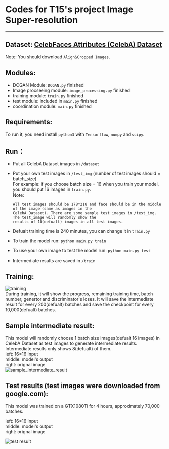 # Codes for T15's project Image Super-resolution
----


## Dataset: [CelebFaces Attributes (CelebA) Dataset](http://mmlab.ie.cuhk.edu.hk/projects/CelebA.html)   

Note: You should download `Align&Cropped Images`.
  
## Modules:

- DCGAN Module: `DCGAN.py`   finished  
- Image procseeing module: `image_processing.py`  finished  
- training module: `train.py`  finished
- test module: included in `main.py`      finished  
- coordination module: `main.py`     finished  

## Requirements:  

To run it, you need install `python3` with `Tensorflow`, `numpy` and `scipy`.  
  
## Run：

- Put all CelebA Dataset images in `/dataset`  
- Put your own test images in `/test_img` (number of test images should = batch_size)  
      For example: if you choose batch size = 16 when you train your model, you should put 16 images in `train.py`.  
      Note:
      
      All test images should be 178*218 and face should be in the middle of the image (same as images in the 
      CelebA Dataset). There are some sample test images in /test_img. The test_image will randomly show the
      results of 10(defualt) images in all test images.
      
- Defualt training time is 240 minutes, you can change it in `train.py`  
- To train the model run: `python main.py train`  
- To use your own image to test the model run: `python main.py test`   
- Intermediate results are saved in `/train`   

## Training:  

![training](https://github.com/tangni31/tensorflow/blob/master/project%20code/training.png?raw=true)  
During training, it will show the progress,  remaining training time, batch number, genertor and discriminator's loses.
It will save the intermediate result for every 200(defualt) batches and save the checkpoint for every 10,000(defualt) batches.  
  
## Sample intermediate result:  

This model will randomly choose 1 batch size images(defualt 16 images) in CelebA Dataset as test images to generate intermediate results. Intermediate results only shows 8(defualt) of them.   
left: 16*16 input       
middle: model's output      
right: orignal image  
![sample_intermediate_result](https://github.com/tangni31/tensorflow/blob/master/project%20code/sample_intermediate_result.png?raw=true)


## Test results (test images were downloaded from google.com):

This model was trained on a GTX1080Ti for 4 hours, approximately 70,000 batches.

left: 16*16 input       
middle: model's output      
right: orignal image  

![test result](https://github.com/tangni31/tensorflow/raw/master/project%20code/test_img/test_result.png)
